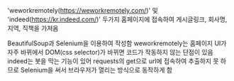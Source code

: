 'weworkremotely(https://weworkremotely.com/)' 및 'indeed(https://kr.indeed.com/)' 두가지 홈페이지에 접속하여
게시글링크, 회사명, 지역, 직책을 가져옴

BeautifulSoup과 Selenium을 이용하여 작성함
weworkremotely는 홈페이지 UI가 자주 바뀌에서 DOM(css selector)가 바뀌면 코드가 작동하지 않는 단점이 있음
indeed는 봇을 막는 기능이 있어 requests의 get으로 url에 접속하여 추출하지 못 하므로 Selenium을 써서 브라우저가 열리는 방식으로 동작하게 함
